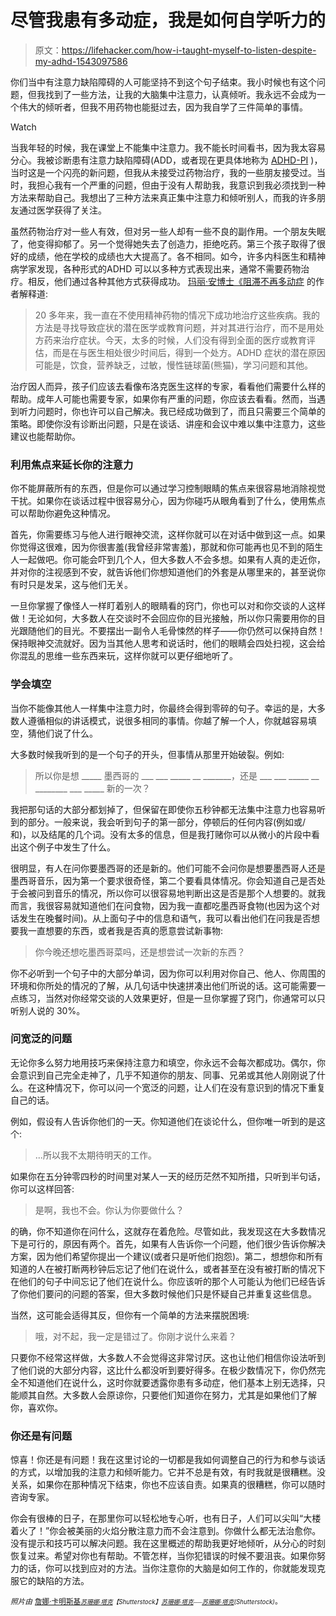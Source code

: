 # 尽管我患有多动症，我是如何自学听力的

> 原文：<https://lifehacker.com/how-i-taught-myself-to-listen-despite-my-adhd-1543097586>

你们当中有注意力缺陷障碍的人可能坚持不到这个句子结束。我小时候也有这个问题，但我找到了一些方法，让我的大脑集中注意力，认真倾听。我永远不会成为一个伟大的倾听者，但我不用药物也能挺过去，因为我自学了三件简单的事情。

Watch

当我年轻的时候，我在课堂上不能集中注意力。我不能长时间看书，因为我太容易分心。我被诊断患有注意力缺陷障碍(ADD，或者现在更具体地称为 [ADHD-PI](http://en.wikipedia.org/wiki/Attention_deficit_disorder) )，当时这是一个闪亮的新问题，但我从未接受过药物治疗，我的一些朋友接受过。当时，我担心我有一个严重的问题，但由于没有人帮助我，我意识到我必须找到一种方法来帮助自己。我想出了三种方法来真正集中注意力和倾听别人，而我的许多朋友通过医学获得了关注。

虽然药物治疗对一些人有效，但对另一些人却有一些不良的副作用。一个朋友失眠了，他变得抑郁了。另一个觉得她失去了创造力，拒绝吃药。第三个孩子取得了很好的成绩，他在学校的成绩也大大提高了。各不相同。如今，许多内科医生和精神病学家发现，各种形式的ADHD 可以以多种方式表现出来，通常不需要药物治疗。相反，他们通过各种其他方式获得成功。 [玛丽·安博士《阻滞](http://blockcenter.com/)[不再多动症](https://www.amazon.com/dp/0966554531?asc_campaign=InlineText&asc_refurl=https://lifehacker.com/how-i-taught-myself-to-listen-despite-my-adhd-1543097586&asc_source=&linkCode=ogi&psc=1&smid=A17V0MAIAAKE13&tag=kinjalifehackerlink-20&th=1) 的作者解释道:

> 20 多年来，我一直在不使用精神药物的情况下成功地治疗这些疾病。我的方法是寻找导致症状的潜在医学或教育问题，并对其进行治疗，而不是用处方药来治疗症状。今天，太多的时候，人们没有得到全面的医疗或教育评估，而是在与医生相处很少时间后，得到一个处方。ADHD 症状的潜在原因可能是，饮食，营养缺乏，过敏，慢性链球菌(熊猫)，学习问题和其他。

治疗因人而异，孩子们应该去看像布洛克医生这样的专家，看看他们需要什么样的帮助。成年人可能也需要专家，如果你有严重的问题，你应该去看看。然而，当遇到听力问题时，你也许可以自己解决。我已经成功做到了，而且只需要三个简单的策略。即使你没有诊断出问题，只是在谈话、讲座和会议中难以集中注意力，这些建议也能帮助你。

### 利用焦点来延长你的注意力

你不能屏蔽所有的东西，但是你可以通过学习控制眼睛的焦点来很容易地消除视觉干扰。如果你在谈话过程中很容易分心，因为你碰巧从眼角看到了什么，使用焦点可以帮助你避免这种情况。

首先，你需要练习与他人进行眼神交流，这样你就可以在对话中做到这一点。如果你觉得这很难，因为你很害羞(我曾经非常害羞)，那就和你可能再也见不到的陌生人一起做吧。你可能会吓到几个人，但大多数人不会多想。如果有人真的走近你，并对你的注视感到不安，就告诉他们你想知道他们的外套是从哪里来的，甚至说你有时只是发呆，这与他们无关。

一旦你掌握了像怪人一样盯着别人的眼睛看的窍门，你也可以对和你交谈的人这样做！无论如何，大多数人在交谈时不会回应你的目光接触，所以你只需要用你的目光跟随他们的目光。不要摆出一副令人毛骨悚然的样子——你仍然可以保持自然！保持眼神交流就好。因为当其他人思考和说话时，他们的眼睛会四处扫视，这会给你混乱的思维一些东西来玩，这样你就可以更仔细地听了。

### 学会填空

当你不能像其他人一样集中注意力时，你最终会得到零碎的句子。幸运的是，大多数人遵循相似的讲话模式，说很多相同的事情。你越了解一个人，你就越容易填空，猜他们说了什么。

大多数时候我听到的是一个句子的开头，但事情从那里开始破裂。例如:

> 所以你是想 _____ 墨西哥的 ___ ___ _____ __ _______，还是 ___ ___ _____ __ ________ ___ _____ 新的一次？

我把那句话的大部分都划掉了，但保留在即使你五秒钟都无法集中注意力也容易听到的部分。一般来说，我会听到句子的第一部分，停顿后的任何内容(例如或/和)，以及结尾的几个词。没有太多的信息，但是我打赌你可以从微小的片段中看出这个例子中发生了什么。

很明显，有人在问你要墨西哥的还是新的。他们可能不会问你是想要墨西哥人还是墨西哥音乐，因为第一个要求很奇怪，第二个要看具体情况。你会知道自己是否处于会被问到音乐的情况，所以你可以很容易地判断出这是否是那个人想要的。就我而言，我很容易就知道他们在问食物，因为我一直都吃墨西哥食物(也因为这个对话发生在晚餐时间)。从上面句子中的信息和语气，我可以看出他们在问我是否想要我一直想要的东西，或者我是否真的愿意尝试新事物:

> 你今晚还想吃墨西哥菜吗，还是想尝试一次新的东西？

你不必听到一个句子中的大部分单词，因为你可以利用对你自己、他人、你周围的环境和你所处的情况的了解，从几句话中快速拼凑出他们所说的话。这可能需要一点练习，当然对你经常交谈的人效果更好，但是一旦你掌握了窍门，你通常可以只听别人说的 30%。

### 问宽泛的问题

无论你多么努力地用技巧来保持注意力和填空，你永远不会每次都成功。偶尔，你会意识到自己完全走神了，几乎不知道你的朋友、同事、兄弟或其他人刚刚说了什么。在这种情况下，你可以问一个宽泛的问题，让人们在没有意识到的情况下重复自己的话。

例如，假设有人告诉你他们的一天。你知道他们在谈论什么，但你唯一听到的是这个:

> ...所以我不太期待明天的工作。

如果你在五分钟零四秒的时间里对某人一天的经历茫然不知所措，只听到半句话，你可以这样回答:

> 是啊，我也不会。你认为你要做什么？

的确，你不知道你在问什么，这就存在着危险。尽管如此，我发现这在大多数情况下是可行的，原因有两个。首先，如果有人告诉你一个问题，他们很少告诉你解决方案，因为他们希望你提出一个建议(或者只是听他们抱怨)。第二，想想你和所有知道的人在被打断两秒钟后忘记了他们在说什么，或者甚至在没有被打断的情况下在他们的句子中间忘记了他们在说什么。你应该听的那个人可能认为他们已经告诉了你他们要问的问题的答案，但大多数时候他们只是怀疑自己并重复这些信息。

当然，这可能会适得其反，但你有一个简单的方法来摆脱困境:

> 哦，对不起，我一定是错过了。你刚才说什么来着？

只要你不经常这样做，大多数人不会觉得这非常讨厌。这也让他们相信你设法听到了他们说的大部分内容，这比什么都没听到要好得多。在极少数情况下，你仍然完全不知道他们在说什么，这时你就要透露你患有多动症，他们基本上别无选择，只能顺其自然。大多数人会原谅你，只要他们知道你在努力，尤其是如果他们了解你，喜欢你。

### 你还是有问题

惊喜！你还是有问题！我在这里讨论的一切都是我如何调整自己的行为和参与谈话的方式，以增加我的注意力和倾听能力。它并不总是有效，有时我就是很糟糕。没关系，如果你在那种情况下结束，你也不应该自责。如果真的很糟糕，你可以随时咨询专家。

你会有很棒的日子，在那里你可以轻松地专心听，也有日子，人们可以尖叫“大楼着火了！”你会被美丽的火焰分散注意力而不会注意到。你做什么都无法治愈你。没有提示和技巧可以解决问题。我在这里概述的帮助我更好地倾听，从分心的时刻恢复过来。希望对你也有帮助。不管怎样，当你犯错误的时候不要沮丧。如果你努力的话，你可以找到应对的方法。当你注意你的大脑是如何工作的，你就能发现克服它的缺陷的方法。

*<small>照片由</small>* [<small>詹娜·卡明斯基</small>](http://www.flickr.com/photos/30116142@N03/3498517689/in/photolist-6k9Pqv-6kdXTJ-6kMipa-6yx5Bg-7hxJ6X-7uiMzE-7KCAWb-8YW9rD-7EdVvx-8GzcVn-8jattQ-dKXWon-8zCXqG-8P8vd5)*<small></small>*<small>[*<small>苏珊娜·塔克</small>*](http://www.shutterstock.com/pic.mhtml?id=124561228)*<small>【Shutterstock】</small>*[*<small>苏珊娜·塔克</small>*](http://www.shutterstock.com/pic.mhtml?id=84767779)*<small><small><small>——</small></small></small>*[*<small>苏珊娜·塔克</small>*](http://www.shutterstock.com/pic.mhtml?id=68157895)*<small>(Shutterstock)</small>*。</small>